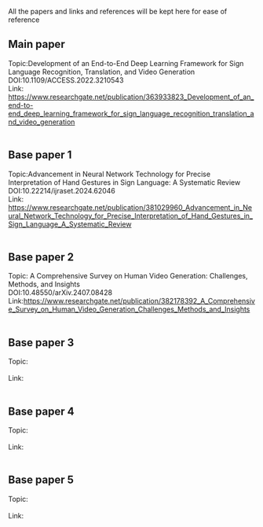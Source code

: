 All the papers and links and references will be kept here for ease of reference <br>
## Main paper
Topic:Development of an End-to-End Deep Learning Framework for Sign Language Recognition, Translation, and Video Generation<br>
DOI:10.1109/ACCESS.2022.3210543<br>
Link: https://www.researchgate.net/publication/363933823_Development_of_an_end-to-end_deep_learning_framework_for_sign_language_recognition_translation_and_video_generation
<br><br>

## Base paper 1 <br>
Topic:Advancement in Neural Network Technology for Precise Interpretation of Hand Gestures in Sign Language: A Systematic Review<br>
DOI:10.22214/ijraset.2024.62046<br>
Link: https://www.researchgate.net/publication/381029960_Advancement_in_Neural_Network_Technology_for_Precise_Interpretation_of_Hand_Gestures_in_Sign_Language_A_Systematic_Review
<br><br>

## Base paper 2 <br>
Topic: A Comprehensive Survey on Human Video Generation: Challenges, Methods, and Insights <br>
DOI:10.48550/arXiv.2407.08428<br>
Link:https://www.researchgate.net/publication/382178392_A_Comprehensive_Survey_on_Human_Video_Generation_Challenges_Methods_and_Insights
<br><br>

## Base paper  3 <br>
Topic:  <br>
<br>
Link:
<br><br>


## Base paper 4 <br>
Topic:  <br>
<br>
Link:
<br><br>


## Base paper 5 <br>
Topic:  <br>
<br>
Link:
<br><br>
